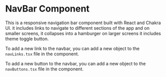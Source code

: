 # NavBar Component

This is a responsive navigation bar component built with React and Chakra UI. it includes links 
to navigate to different sections of the app and on smaller screens, it collapses into a hamburger
on larger screens it includes theme toggle button.

To add a new link to the navbar, you can add a new object to the `navLinks.tsx` file in the <Stack> component.

To add a new button to the navbar, you can add a new object to the `navButtons.tsx` file in the <Stack> component.
